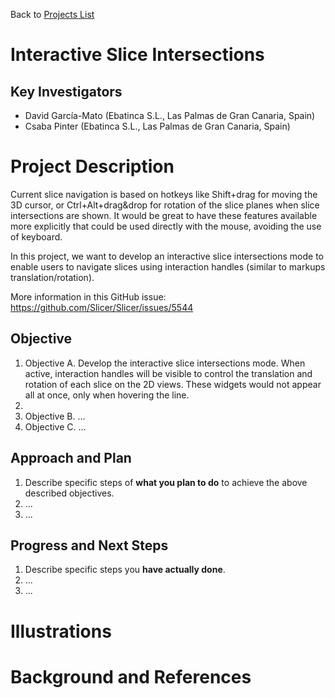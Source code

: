 Back to [Projects List](../../README.md#ProjectsList)

# Interactive Slice Intersections

## Key Investigators

- David García-Mato (Ebatinca S.L., Las Palmas de Gran Canaria, Spain)
- Csaba Pinter (Ebatinca S.L., Las Palmas de Gran Canaria, Spain)

# Project Description

Current slice navigation is based on hotkeys like Shift+drag for moving the 3D cursor, or Ctrl+Alt+drag&drop for rotation of the slice planes when slice intersections are shown. It would be great to have these features available more explicitly that could be used directly with the mouse, avoiding the use of keyboard.

In this project, we want to develop an interactive slice intersections mode to enable users to navigate slices using interaction handles (similar to markups translation/rotation).

More information in this GitHub issue: https://github.com/Slicer/Slicer/issues/5544

## Objective

<!-- Describe here WHAT you would like to achieve (what you will have as end result). -->

1. Objective A. Develop the interactive slice intersections mode. When active, interaction handles will be visible to control the translation and rotation of each slice on the 2D views. These widgets would not appear all at once, only when hovering the line. 
2. 
3. Objective B. ...
4. Objective C. ...

## Approach and Plan

<!-- Describe here HOW you would like to achieve the objectives stated above. -->

1. Describe specific steps of **what you plan to do** to achieve the above described objectives.
1. ...
1. ...

## Progress and Next Steps

<!-- Update this section as you make progress, describing of what you have ACTUALLY DONE. If there are specific steps that you could not complete then you can describe them here, too. -->

1. Describe specific steps you **have actually done**.
1. ...
1. ...

# Illustrations

<!-- Add pictures and links to videos that demonstrate what has been accomplished.
![Description of picture](Example2.jpg)
![Some more images](Example2.jpg)
-->

# Background and References

<!-- If you developed any software, include link to the source code repository. If possible, also add links to sample data, and to any relevant publications. -->
